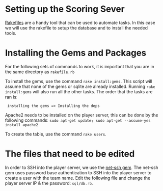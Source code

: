 # Setting up the Scoring Sever
<a href="https://www.stuartellis.name/articles/rake/">Rakefiles</a> are a handy tool that can be used to automate tasks. In this case we will use the rakefile to setup the database and to install the needed tools.


# Installing the Gems and Packages
For the following sets of commands to work, it is important that you are in the same directory as ```rakefile.rb```

To install the gems, use the command ```rake install:gems```. This script will assume that none of the gems or sqlite are already installed. 
Running ```rake install:gems``` will also run all the other tasks. The order that the tasks are ran is: 

``` installing the gems => Installing the deps```

Apache2 needs to be installed on the player server, this can be done by the following commands: ```sudo apt-get update; sudo apt-get --assume-yes install apache2```



To create the table, use the command ```rake users```. 

# The files that need to be edited
In order to SSH into the player server, we use the <a href="https://github.com/net-ssh/net-ssh">net-ssh gem</a>.
The net-ssh gem uses password base authentication to SSH into the player server to create a user with the team name.
Edit the following file and change the player server IP & the password: ```sql/db.rb```.
